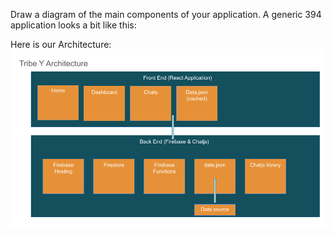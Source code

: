 Draw a diagram of the main components of your application. A generic 394 application looks a bit like this:

Here is our Architecture:
![Tribe Y Architecture Slide](tribe-y-architecture.png)

